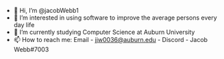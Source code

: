 - 👋 Hi, I’m @jacobWebb1
- 👀 I’m interested in using software to improve the average persons every day life
- 🌱 I’m currently studying Computer Science at Auburn University
- 📫 How to reach me: Email - jjw0036@auburn.edu - Discord - Jacob Webb#7003

<!---
jacobWebb1/jacobWebb1 is a ✨ special ✨ repository because its `README.md` (this file) appears on your GitHub profile.
You can click the Preview link to take a look at your changes.
--->

